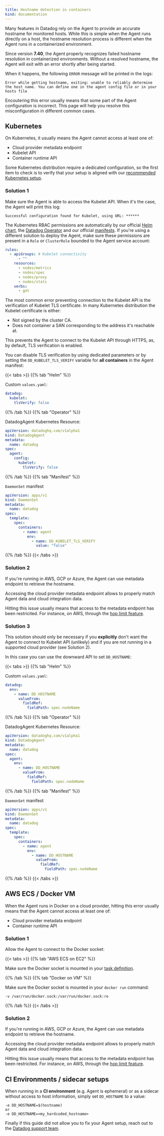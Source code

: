 ```yaml
---
title: Hostname detection in containers
kind: documentation
---
```


Many features in Datadog rely on the Agent to provide an accurate hostname for monitored hosts. While this is simple when the Agent runs directly on a host, the hostname resolution process is different when the Agent runs in a containerized environment.

Since version **7.40**, the Agent properly recognizes failed hostname resolution in containerized environments.
Without a resolved hostname, the Agent will exit with an error shortly after being started.

When it happens, the following `ERROR` message will be printed in the logs:
```
Error while getting hostname, exiting: unable to reliably determine the host name. You can define one in the agent config file or in your hosts file
```

Encoutering this error usually means that some part of the Agent configuration is incorrect.
This page will help you resolve this misconfiguration in different common cases.

## Kubernetes

On Kubernetes, it usually means the Agent cannot access at least one of:
* Cloud provider metadata endpoint
* Kubelet API
* Container runtime API

Some Kubernetes distribution require a dedicated configuration, so the first item to check is to verify that your setup is aligned with our [recommended Kubernetes setup][1].

### Solution 1

Make sure the Agent is able to access the Kubelet API.
When it's the case, the Agent will print this log:
```
Successful configuration found for Kubelet, using URL: ******
```

The Kubernetes RBAC permissions are automatically by our official [Helm chart][2], the [Datadog Operator][3] and our official [manifests][4].
If you're using a different solution to deploy the Agent, make sure these permissions are present in a `Role` or `ClusterRole` bounded to the Agent service account:

```yaml
rules:
  - apiGroups: # Kubelet connectivity
      - ""
    resources:
      - nodes/metrics
      - nodes/spec
      - nodes/proxy
      - nodes/stats
    verbs:
      - get
```

The most common error preventing connection to the Kubelet API is the verification of Kubelet TLS certificate.
In many Kubernetes distribution the Kubelet certificate is either:
* Not signed by the cluster CA.
* Does not container a SAN corresponding to the address it's reachable at.

This prevents the Agent to connect to the Kubelet API through HTTPS, as, by default, TLS verification is enabled.

You can disable TLS verification by using dedicated parameters or by setting the `DD_KUBELET_TLS_VERIFY` variable for **all containers** in the Agent manifest:

{{< tabs >}}
{{% tab "Helm" %}}

Custom `values.yaml`:

```yaml
datadog:
  kubelet:
    tlsVerify: false
```

{{% /tab %}}
{{% tab "Operator" %}}

DatadogAgent Kubernetes Resource:

```yaml
apiVersion: datadoghq.com/v1alpha1
kind: DatadogAgent
metadata:
  name: datadog
spec:
  agent:
    config:
      kubelet:
        tlsVerify: false
```

{{% /tab %}}
{{% tab "Manifest" %}}

`DaemonSet` manifest

```yaml
apiVersion: apps/v1
kind: DaemonSet
metadata:
  name: datadog
spec:
  template:
    spec:
      containers:
        - name: agent
          env:
            - name: DD_KUBELET_TLS_VERIFY
              value: "false"
```

{{% /tab %}}
{{< /tabs >}}

### Solution 2

If you're running in AWS, GCP or Azure, the Agent can use metadata endpoint to retrieve the hostname.

Accessing the cloud provider metadata endpoint allows to properly match Agent data and cloud integration data.

Hitting this issue usually means that access to the metadata endpoint has been restricited.
For instance, on AWS, through the [hop limit feature][5].

### Solution 3

This solution should only be necessary if you **explicitly** don't want the Agent to connect to Kubelet API (unlikely) and if you are not running in a supported cloud provider (see Solution 2).

In this case you can use the downward API to set `DD_HOSTNAME`:

{{< tabs >}}
{{% tab "Helm" %}}

Custom `values.yaml`:

```yaml
datadog:
  env:
    - name: DD_HOSTNAME
      valueFrom:
        fieldRef:
          fieldPath: spec.nodeName
```

{{% /tab %}}
{{% tab "Operator" %}}

DatadogAgent Kubernetes Resource:

```yaml
apiVersion: datadoghq.com/v1alpha1
kind: DatadogAgent
metadata:
  name: datadog
spec:
  agent:
    env:
      - name: DD_HOSTNAME
        valueFrom:
          fieldRef:
            fieldPath: spec.nodeName
```

{{% /tab %}}
{{% tab "Manifest" %}}

`DaemonSet` manifest

```yaml
apiVersion: apps/v1
kind: DaemonSet
metadata:
  name: datadog
spec:
  template:
    spec:
      containers:
        - name: agent
          env:
            - name: DD_HOSTNAME
              valueFrom:
                fieldRef:
                  fieldPath: spec.nodeName
```

{{% /tab %}}
{{< /tabs >}}

## AWS ECS / Docker VM

When the Agent runs in Docker on a cloud provider, hitting this error usually means that the Agent cannot access at least one of:
* Cloud provider metadata endpoint
* Container runtime API

### Solution 1

Allow the Agent to connect to the Docker socket:

{{< tabs >}}
{{% tab "AWS ECS on EC2" %}}

Make sure the Docker socket is mounted in your [task definition][6].

{{% /tab %}}
{{% tab "Docker on VM" %}}

Make sure the Docker socket is mounted in your `docker run` command:
```
-v /var/run/docker.sock:/var/run/docker.sock:ro
```

{{% /tab %}}
{{< /tabs >}}

### Solution 2

If you're running in AWS, GCP or Azure, the Agent can use metadata endpoint to retrieve the hostname.

Accessing the cloud provider metadata endpoint allows to properly match Agent data and cloud integration data.

Hitting this issue usually means that access to the metadata endpoint has been restricited.
For instance, on AWS, through the [hop limit feature][5].

## CI Environments / sidecar setups

When running in a **CI environment** (e.g. Agent is ephemeral) or as a sidecar without access to
host information, simply set `DD_HOSTNAME` to a value:
```
-e DD_HOSTNAME=$(hostname)
or
-e DD_HOSTNAME=<my_hardcoded_hostname>
```

Finally if this guide did not allow you to fix your Agent setup, reach out to the [Datadog support team][7].

[1]: /containers/kubernetes/distributions
[2]: https://github.com/DataDog/helm-charts
[3]: https://github.com/DataDog/datadog-operator
[4]: https://github.com/DataDog/datadog-agent/tree/main/Dockerfiles/manifests
[5]: /containers/troubleshooting/duplicate_hosts
[6]: /resources/json/datadog-agent-ecs.json
[7]: /help/
